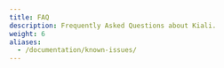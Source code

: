 ```yaml
---
title: FAQ
description: Frequently Asked Questions about Kiali.
weight: 6
aliases:
  - /documentation/known-issues/
---
```


